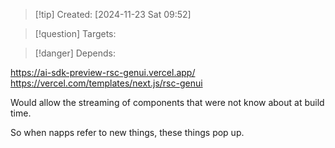 
>[!tip] Created: [2024-11-23 Sat 09:52]

>[!question] Targets: 

>[!danger] Depends: 

https://ai-sdk-preview-rsc-genui.vercel.app/
https://vercel.com/templates/next.js/rsc-genui

Would allow the streaming of components that were not know about at build time.

So when napps refer to new things, these things pop up.